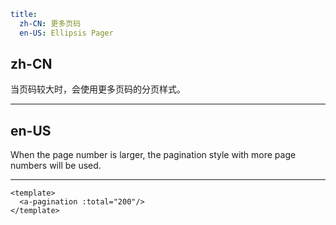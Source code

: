 ```yaml
title:
  zh-CN: 更多页码
  en-US: Ellipsis Pager
```

## zh-CN

当页码较大时，会使用更多页码的分页样式。

---

## en-US

When the page number is larger, the pagination style with more page numbers will be used.

---

```vue
<template>
  <a-pagination :total="200"/>
</template>
```
